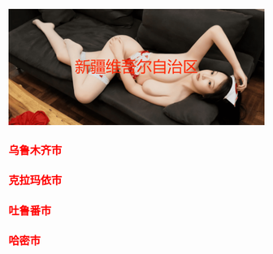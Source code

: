 ![Flowchart](images/xj.png ':class=banner-image')

## <span style="color:red;">乌鲁木齐市</span>

## <span style="color:red;">克拉玛依市</span>

## <span style="color:red;">吐鲁番市</span>

## <span style="color:red;">哈密市</span>

